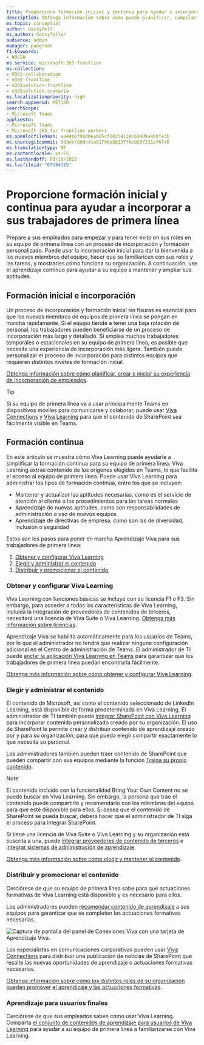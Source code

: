 ```yaml
---
title: Proporcione formación inicial y continua para ayudar a incorporar a sus trabajadores de primera línea
description: Obtenga información sobre cómo puede planificar, compilar e iniciar su experiencia de incorporación de trabajadores de primera línea.
ms.topic: conceptual
author: daisyfell
ms.author: daisyfeller
audience: admin
manager: pamgreen
f1.keywords:
- NOCSH
ms.service: microsoft-365-frontline
ms.collection:
- M365-collaboration
- m365-frontline
- m365solution-frontline
- m365solution-scenario
ms.localizationpriority: high
search.appverid: MET150
searchScope:
- Microsoft Teams
appliesto:
- Microsoft Teams
- Microsoft 365 for frontline workers
ms.openlocfilehash: ea44b6f9bddea605cf20254124c634d9a4b8fe3b
ms.sourcegitcommit: d09eb780dc41a01796eb8137fbe9267231af6746
ms.translationtype: MT
ms.contentlocale: es-ES
ms.lasthandoff: 08/19/2022
ms.locfileid: "67384315"
---
```

# <a name="provide-initial-and-ongoing-training-to-help-onboard-your-frontline-workers"></a>Proporcione formación inicial y continua para ayudar a incorporar a sus trabajadores de primera línea

Prepare a sus empleados para empezar y para tener éxito en sus roles en su equipo de primera línea con un proceso de incorporación y formación personalizado. Puede usar la incorporación inicial para dar la bienvenida a los nuevos miembros del equipo, hacer que se familiaricen con sus roles y las tareas, y mostrarles cómo funciona su organización. A continuación, use el aprendizaje continuo para ayudar a su equipo a mantener y ampliar sus aptitudes.

## <a name="initial-training-and-onboarding"></a>Formación inicial e incorporación

Un proceso de incorporación y formación inicial sin fisuras es esencial para que los nuevos miembros de equipos de primera línea se pongan en marcha rápidamente. Si el equipo tiende a tener una baja rotación de personal, los trabajadores pueden beneficiarse de un proceso de incorporación más largo y detallado. Si emplea muchos trabajadores temporales o estacionales en su equipo de primera línea, es posible que necesite una experiencia de incorporación más ligera. También puede personalizar el proceso de incorporación para distintos equipos que requieren distintos niveles de formación inicial.

[Obtenga información sobre cómo planificar, crear e iniciar su experiencia de incorporación de empleados](/sharepoint/onboard-employees).

> [!TIP]
> Si su equipo de primera línea va a usar principalmente Teams en dispositivos móviles para comunicarse y colaborar, puede usar [Viva Connections](/viva/connections/viva-connections-overview) y [Viva Learning](/viva/learning/overview-viva-learning) para que el contenido de SharePoint sea fácilmente visible en Teams.

## <a name="ongoing-training"></a>Formación continua

En este artículo se muestra cómo Viva Learning puede ayudarle a simplificar la formación continua para su equipo de primera línea. Viva Learning extrae contenido de los orígenes elegidos en Teams, lo que facilita el acceso al equipo de primera línea. Puede usar Viva Learning para administrar los tipos de formación continua, entre los que se incluyen:

- Mantener y actualizar las aptitudes necesarias, como es el servicio de atención al cliente o los procedimientos para las tareas normales
- Aprendizaje de nuevas aptitudes, como son responsabilidades de administración o uso de nuevos equipos
- Aprendizaje de directivas de empresa, como son las de diversidad, inclusión o seguridad

Estos son los pasos para poner en marcha Aprendizaje Viva para sus trabajadores de primera línea:

1. [Obtener y configurar Viva Learning](#get-and-set-up-viva-learning)
2. [Elegir y administrar el contenido](#choose-and-manage-your-content)
3. [Distribuir y promocionar el contenido](#distribute-and-promote-your-content)

### <a name="get-and-set-up-viva-learning"></a>Obtener y configurar Viva Learning

Viva Learning con funciones básicas se incluye con su licencia F1 o F3. Sin embargo, para acceder a todas las características de Viva Learning, incluida la integración de proveedores de contenidos de terceros, necesitará una licencia de Viva Suite o Viva Learning. [Obtenga más información sobre licencias](https://www.microsoft.com/microsoft-viva/learning?activetab=pivot:overviewtab&rtc=1#office-SKUChooser-wdv2jeb).

Aprendizaje Viva se habilita automáticamente para los usuarios de Teams, por lo que el administrador no tendrá que realizar ninguna configuración adicional en el Centro de administración de Teams. El administrador de TI puede [anclar la aplicación Viva Learning en Teams](/microsoftteams/teams-app-setup-policies#pin-apps) para garantizar que los trabajadores de primera línea puedan encontrarla fácilmente.

[Obtenga más información sobre cómo obtener y configurar Viva Learning](/viva/learning/set-up-viva-learning).

### <a name="choose-and-manage-your-content"></a>Elegir y administrar el contenido

El contenido de Microsoft, así como el contenido seleccionado de LinkedIn Learning, está disponible de forma predeterminada en Viva Learning. El administrador de TI también puede [integrar SharePoint con Viva Learning](/viva/learning/configure-sharepoint-content-source) para incorporar contenido personalizado creado por su organización. El uso de SharePoint le permite crear y distribuir contenido de aprendizaje creado por y para su organización, para que pueda elegir compartir exactamente lo que necesita su personal.

Los administradores también pueden traer contenido de SharePoint que pueden compartir con sus equipos mediante la función [Traiga su propio contenido](https://support.microsoft.com/office/bring-your-own-content-to-viva-learning-692bfe1a-0e8d-467c-b5a7-4e17c132ae93).

> [!NOTE]
> El contenido incluido con la funcionalidad Bring Your Own Content no se puede buscar en Viva Learning. Sin embargo, la persona que trae el contenido puede compartirlo y recomendarlo con los miembros del equipo para que esté disponible para ellos. Si desea que el contenido de SharePoint se pueda buscar, deberá hacer que el administrador de TI siga el proceso para integrar SharePoint.

Si tiene una licencia de Viva Suite o Viva Learning y su organización está suscrita a una, puede [integrar proveedores de contenido de terceros](/viva/learning/configure-other-content-sources) e [integrar sistemas de administración de aprendizaje](/viva/learning/configure-lms).

[Obtenga más información sobre cómo elegir y mantener el contenido](/viva/solutions/incorporate-learning#step-3-choose-and-curate-your-learning-content).

### <a name="distribute-and-promote-your-content"></a>Distribuir y promocionar el contenido

Cerciórese de que su equipo de primera línea sabe para qué actuaciones formativas de Viva Learning está disponible y es necesario para ellos.

Los administradores pueden [recomendar contenido de aprendizaje](https://support.microsoft.com/office/recommend-and-manage-content-in-viva-learning-77f9dcbf-41a8-4b19-b4d1-b99c406f37b8) a sus equipos para garantizar que se completen las actuaciones formativas necesarias.

![Captura de pantalla del panel de Conexiones Viva con una tarjeta de Aprendizaje Viva.](media/viva-learning-card-mobile.png) 

Los especialistas en comunicaciones corporativas pueden usar [Viva Connections](/viva/connections/viva-connections-overview) para distribuir una publicación de noticias de SharePoint que resalte las nuevas oportunidades de aprendizaje o actuaciones formativas necesarias.

[Obtenga información sobre cómo los distintos roles de su organización pueden promover el aprendizaje y las actuaciones formativas](/viva/solutions/incorporate-learning#step-4-distribute-and-promote-learning-content).

### <a name="end-user-training"></a>Aprendizaje para usuarios finales

Cerciórese de que sus empleados saben cómo usar Viva Learning. Comparta [el conjunto de contenidos de aprendizaje para usuarios de Viva Learning](https://support.microsoft.com/office/viva-learning-01bfed12-c327-41e0-a68f-7fa527dcc98a) para ayudar a su equipo de primera línea a familiarizarse con Viva Learning.

